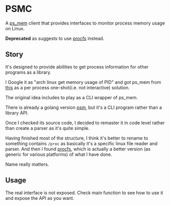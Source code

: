 # PSMC

A [ps_mem](https://github.com/pixelb/ps_mem) client that provides interfaces to monitor process memory usage on Linux.

**Deprecated** as suggests to use [procfs](https://pkg.go.dev/github.com/prometheus/procfs) instead.

## Story

It's designed to provide abilities to get process information for other programs as a library.

I Google it as "arch linux get memory usage of PID" and got ps_mem from
[this](https://www.2daygeek.com/linux-commands-check-memory-usage/)
as a per process one-shot(i.e. not interactive) solution.

The original idea includes to play as a CLI wrapper of ps_mem.

There is already a golang version [psm](https://pkg.go.dev/github.com/bpowers/psm),
but it's a CLI program rather than a library API.

Once I checked its source code, I decided to remaster it in code level rather than create a parser as it's quite simple.

Having finished most of the structure, I think it's better to rename to something contains `/proc` as basically it's
a specific linux file reader and parser. And then I found [procfs](https://pkg.go.dev/github.com/prometheus/procfs),
which is actually a better version (as generic for various platforms) of what I have done.

Name really matters.

## Usage

The real interface is not exposed. Check main function to see how to use it and expose the API as you want. 